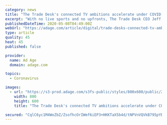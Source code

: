 ```yaml
---
category: news
title: "The Trade Desk's connected TV ambitions accelerate under COVID-19"
excerpt: "With no live sports and no upfronts, The Trade Desk CEO Jeff Green told investors Thursday that the coronavirus pandemic is helping fuel its ambitions to be the largest platform for advertisers to buy CTV."
publishedDateTime: 2020-05-08T04:49:00Z
webUrl: "https://adage.com/article/digital/trade-desks-connected-tv-ambitions-accelerate-under-covid-19/2255576"
type: article
quality: 45
heat: 45
published: false

provider:
  name: Ad Age
  domain: adage.com

topics:
  - Coronavirus

images:
  - url: "https://s3-prod.adage.com/s3fs-public/styles/800x600/public/20200507_TradeDesk_3x2.jpg"
    width: 800
    height: 600
    title: "The Trade Desk's connected TV ambitions accelerate under COVID-19"

secured: "CqlC6yc1M4WoZbZ/ZsofhcOrIWmf6iEP3+HKKTaX5b4d/tNPVnVQVkB795pYBwZAin4Z6R6Laqzl2yn1YkQ6qqU/lNdEYEp9r0TSnMdOnwd6MasoEjmy6R/1hHP/Y9JJFgMbqm1IVsonfUW2Yk5LxBNOwgOCXm6n2wtnqqV+xv1ZUV2CIv8nAsbXB9GGG4/w+/IX/7FAG9qmFxWPNnXkigIbJLCY2wzp6e0U7ob1nXCQvJDHT9sbdGf2KvYtTacVkJ7BMNzPdMiBAlumveLAtWyF+9XuN+6hnX0hNlDqCrsbyKwIccyYNxIwVvspliC9JJbHzxhY3G1v8sNHk3xOKSGAs+H5Lqsevlo+bG5DyPi0kABJ/2ql49kxQ6hLkEFzh4yySMJLHhgF6D6ZsCH35FUtIO2P6zJtKe2GXL17XhFf9E9sgB70i8SGltgTLp4n/TvY38Qmh6N+U84bjc6TtgKsqYvSt0o9d/BKLTgMawo=;tCQOFfzcD2qfNYYLZMECKA=="
---
```


